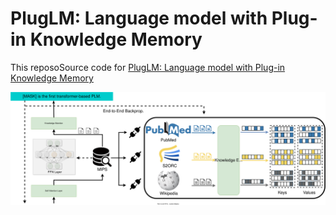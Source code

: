 # PlugLM: Language model with Plug-in Knowledge Memory

This reposoSource code for [PlugLM: Language model with Plug-in Knowledge Memory](https://openreview.net/forum?id=Plr5l7r0jY6)

![model](assets/model.svg)